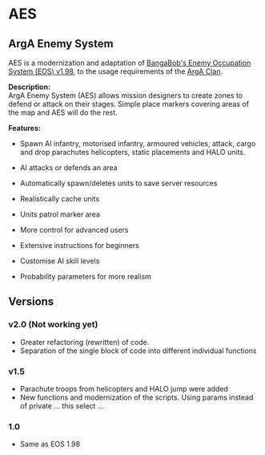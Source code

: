 # AES

## ArgA Enemy System

AES is a modernization and adaptation of [BangaBob's Enemy Occupation System (EOS) v1.98](https://www.armaholic.com/page.php?id=20262), to the usage requirements of the [ArgA Clan](http://www.clanarga.com.ar/).

**Description:**  
ArgA Enemy System (AES) allows mission designers to create zones to defend or attack on their stages. Simple place markers covering areas of the map and AES will do the rest.
  
  
**Features:**

-   Spawn AI infantry, motorised infantry, armoured vehicles, attack, cargo and drop parachutes helicopters, static placements and HALO units.
    
-   AI attacks or defends an area
 
-   Automatically spawn/deletes units to save server resources  
    
-   Realistically cache units  
    
-   Units patrol marker area  
    
-   More control for advanced users  
    
-   Extensive instructions for beginners  
    
-   Customise AI skill levels  
    
-   Probability parameters for more realism

## Versions

### v2.0 (Not working yet)
-    Greater refactoring (rewritten) of code. 
-    Separation of the single block of code into different individual functions

### v1.5
-    Parachute troops from helicopters and HALO jump were added
-    New functions and modernization of the scripts. Using params instead of private ... this select ...
###  1.0 
- Same as EOS 1.98
